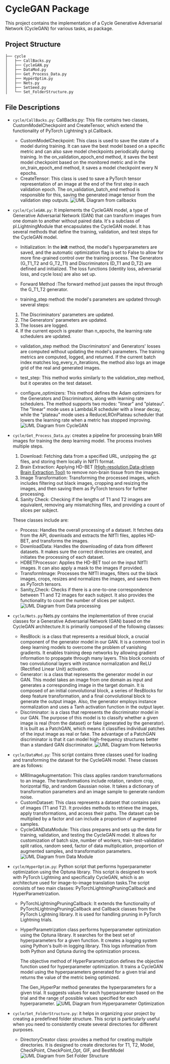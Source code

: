 
# CycleGAN Package
This project contains the implementation of a Cycle Generative Adversarial Network (CycleGAN) for various tasks, as package.


## Project Structure
```
├── cycle
│   ├── CallBacks.py
│   ├── CycleGAN.py
│   ├── DataMod.py
│   ├── Get_Process_Data.py
│   ├── HyperOptim.py
│   ├── Nets.py
│   ├── SetSeed.py
│   └── Set_FolderStructure.py
```

## File Descriptions

- `cycle/CallBacks.py`: CallBacks.py: This file contains two classes, CustomModelCheckpoint and CreateTensor, which extend the functionality of PyTorch Lightning's pl.Callback.

  * CustomModelCheckpoint: This class is used to save the state of a model during training. It can save the best model based on a specific metric and can also save model checkpoints periodically during training. In the on_validation_epoch_end method, it saves the best model checkpoint based on the monitored metric and in the on_train_epoch_end method, it saves a model checkpoint every N epochs.
  * CreateTensor: This class is used to save a PyTorch tensor representation of an image at the end of the first step in each validation epoch. The on_validation_batch_end method is responsible for this, saving the generated image tensor from the validation step outputs.
![UML Diagram from callbacks](https://github.com/agustinroviraquezada/MRI_T1_T2_CycleGAN/blob/main/docs/CallBacks.svg)



- `cycle/CycleGAN.py`: It implements the CycleGAN model, a type of Generative Adversarial Network (GAN) that can transform images from one domain to another without paired data. It's a subclass of pl.LightningModule that encapsulates the CycleGAN model. It has several methods that define the training, validation, and test steps for the CycleGAN model.

   * Initialization: In the __init__ method, the model's hyperparameters are saved, and the automatic optimization flag is set to False to allow for more fine-grained control over the training process. The Generators (G_T1_T2 and G_T2_T1) and Discriminators (D_T1 and D_T2) are defined and initialized. The loss functions (identity loss, adversarial loss, and cycle loss) are also set up.

   * Forward Method :The forward method just passes the input through the G_T1_T2 generator.

   * training_step method:  the model's parameters are updated through several steps:

    1. The Discriminators' parameters are updated.
    2. The Generators' parameters are updated.
    3. The losses are logged.
    4. If the current epoch is greater than n_epochs, the learning rate schedulers are updated.

   * validation_step method: the Discriminators' and Generators' losses are computed without updating the model's parameters. The training metrics are computed, logged, and returned. If the current batch index matches log_every_n_iterations, the method also logs an image grid of the real and generated images.

   * test_step: This method works similarly to the validation_step method, but it operates on the test dataset.

   * configure_optimizers: This method defines the Adam optimizers for the Generators and Discriminators, along with learning rate schedulers. The method supports two modes: "linear" and "plateau". The "linear" mode uses a LambdaLR scheduler with a linear decay, while the "plateau" mode uses a ReduceLROnPlateau scheduler that lowers the learning rate when a metric has stopped improving. 
![UML Diagram from CycleGAN](https://github.com/agustinroviraquezada/MRI_T1_T2_CycleGAN/blob/main/docs/CycleGAN.svg)

- `cycle/Get_Process_Data.py`: creates a pipeline for processing brain MRI images for training the deep learning model. The process involves multiple steps.

  1. Download: Fetching data from a specified URL, unzipping the .gz files, and storing them locally in NIfTI format.
  2. Brain Extraction: Applying HD-BET [(High-resolution Data-driven Brain Extraction Tool)](https://github.com/MIC-DKFZ/HD-BET)
  to remove non-brain tissue from the images.
  3. Image Transformation: Transforming the processed images, which includes filtering out black images, cropping and resizing the images,  and then saving them as PyTorch tensors for further processing.
  4. Sanity Check: Checking if the lengths of T1 and T2 images are equivalent, removing any mismatching files, and providing a count of slices per subject.
  
  These classes include are:
  
  * Process: Handles the overall processing of a dataset. It fetches data from the API, downloads and extracts the NIfTI files, applies HD-BET, and transforms the images.
  * DownloadData: Handles the downloading of data from different datasets. It makes sure the correct directories are created, and initiates the processing of each dataset.
  * HDBETProcessor: Applies the HD-BET tool on the input NIfTI images. It can also apply a mask to the images if provided.
  * TransformImage: Processes the NIfTI images, filters out the black images, crops, resizes and normalizes the images, and saves them as PyTorch tensors.
  * Sanity_Check: Checks if there is a one-to-one correspondence between T1 and T2 images for each subject. It also provides the functionality to count the number of slices per subject.
![UML Diagram from Data processing](https://github.com/agustinroviraquezada/MRI_T1_T2_CycleGAN/blob/main/docs/Get_Process_Data.svg)

- `cycle/Nets.py`:Nets.py contains the implementation of three crucial classes for a Generative Adversarial Network (GAN) based on the CycleGAN architecture.It is primarily composed of the following classes:

  * ResBlock: is a class that represents a residual block, a crucial component of the generator model in our GAN. It is a common tool in  deep learning models to overcome the problem of vanishing gradients. It enables training deep networks by allowing gradient information to propagate through many layers. This block consists of two convolutional layers with instance normalization and ReLU (Rectified Linear Unit) activation.
  * Generator: is a class that represents the generator model in our GAN. This model takes an image from one domain as input and generates a corresponding image in the target domain. It is composed of an initial convolutional block, a series of ResBlocks for deep feature transformation, and a final convolutional block to generate the output image. Also, the generator employs instance normalization and uses a Tanh activation function in the output layer.
  * Discriminator: is a class that represents the discriminator model in our GAN. The purpose of this model is to classify whether a given image is real (from the dataset) or fake (generated by the generator). It is built as a PatchGAN, which means it classifies individual patches of the input image as real or fake. The advantage of a PatchGAN discriminator is that it can model high-frequency structures better than a standard GAN discriminator.
![UML Diagram from Networks](https://github.com/agustinroviraquezada/MRI_T1_T2_CycleGAN/blob/main/docs/Nets.svg)


- `cycle/DataMod.py`: This script contains three classes used for loading and transforming the dataset for the CycleGAN model. These classes are as follows:
  * MRIImageAugmentation: This class applies random transformations to an image. The transformations include rotation, random crop, horizontal flip, and random Gaussian noise. It takes a dictionary of transformation parameters and an image sample to generate random noise.
  * CustomDataset: This class represents a dataset that contains pairs of images (T1 and T2). It provides methods to retrieve the images, apply transformations, and access their paths. The dataset can be multiplied by a factor and can include a proportion of augmented samples.
  * CycleGANDataModule: This class prepares and sets up the data for training, validation, and testing the CycleGAN model. It allows for customization of batch size, number of workers, train-test-validation split ratios, random seed, factor of data multiplication, proportion of augmented samples, and transformation parameters.
![UML Diagram from Data Module](https://github.com/agustinroviraquezada/MRI_T1_T2_CycleGAN/blob/main/docs/DataMod.svg)

- `cycle/HyperOptim.py`: Python script that performs hyperparameter optimization using the Optuna library. This script is designed to work with PyTorch Lightning and specifically CycleGAN, which is an architecture used for image-to-image translation tasks.The script consists of two main classes: PyTorchLightningPruningCallback and HyperParametrization.

   * PyTorchLightningPruningCallback: It extends the functionality of PyTorchLightningPruningCallback and Callback classes from the PyTorch Lightning library. It is used for handling pruning in PyTorch Lightning trials.

    * HyperParametrization class performs hyperparameter optimization using the Optuna library. It searches for the best set of hyperparameters for a given function. It  creates a logging system using Python's built-in logging library. This logs information from both Python and Optuna during the optimization process.

      The objective method of HyperParametrization defines the objective function used for hyperparameter optimization. It trains a CycleGAN model using the hyperparameters generated for a given trial and returns the value of the metric being optimized.

      The Gen_HyperPar method generates the hyperparameters for a given trial. It suggests values for each hyperparameter based on the trial and the range of possible values specified for each hyperparameter.
![UML Diagram from Hyperparameter Optimization](https://github.com/agustinroviraquezada/MRI_T1_T2_CycleGAN/blob/main/docs/HyperOptim.svg)


- `cycle/Set_FolderStructure.py`:  it helps in organizing your project by creating a predefined folder structure. This script is particularly useful when you need to consistently create several directories for different purposes.

    * DirectoryCreator class:  provides a method for creating multiple directories. It is designed to create directories for T1, T2, Model, CheckPoint, CheckPoint_Opt, GIF, and BestModel
![UML Diagram from Set Folder Structure](https://github.com/agustinroviraquezada/MRI_T1_T2_CycleGAN/blob/main/docs/Set_FolderStructure.svg)

